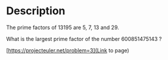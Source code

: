 # Description

The prime factors of 13195 are 5, 7, 13 and 29.

What is the largest prime factor of the number 600851475143 ?

[https://projecteuler.net/problem=3](Link to page)
